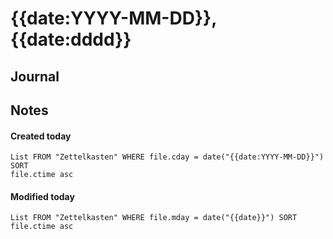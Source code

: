# {{date:YYYY-MM-DD}}, {{date:dddd}}
## Journal

## Notes
#### Created today
```dataview
List FROM "Zettelkasten" WHERE file.cday = date("{{date:YYYY-MM-DD}}") SORT
file.ctime asc
```


#### Modified today
```dataview
List FROM "Zettelkasten" WHERE file.mday = date("{{date}}") SORT
file.ctime asc
```